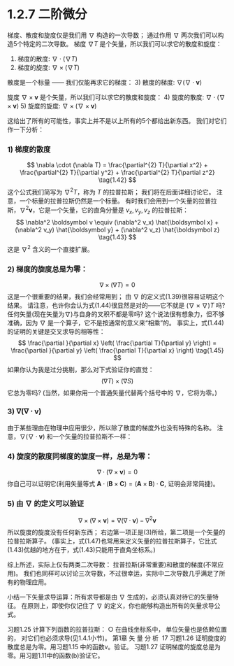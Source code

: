 # 1.2.7 二阶微分

梯度、散度和旋度仅是我们用 $\nabla$ 构造的一次导数；
通过作用 $\nabla$ 两次我们可以构造5个特定的二次导数。
梯度 $\nabla T$ 是个矢量，所以我们可以求它的散度和旋度：

1) 梯度的散度: $\nabla \cdot (\nabla T)$
2) 梯度的旋度: $\nabla \times (\nabla T)$

散度是一个标量 —— 我们仅能再求它的梯度：
3) 散度的梯度: $\nabla(\nabla \cdot \boldsymbol v)$

旋度 $\nabla\times \boldsymbol v$ 是个矢量，所以我们可以求它的散度和旋度：
4) 旋度的散度: $\nabla \cdot (\nabla \times \boldsymbol v)$
5) 旋度的旋度: $\nabla \times (\nabla \times \boldsymbol v)$

这给出了所有的可能性，事实上并不是以上所有的5个都给出新东西。
我们对它们作一下分析：

### 1) 梯度的散度

$$
  \nabla \cdot (\nabla T)
  = \frac{\partial^{2} T}{\partial x^2}  + \frac{\partial^{2} T}{\partial y^2} + \frac{\partial^{2} T}{\partial z^2}
  \tag{1.42}
$$
这个公式我们简写为 $\nabla^2 T$，称为 $T$ 的拉普拉斯；
我们将在后面详细讨论它。
注意，一个标量的拉普拉斯仍然是一个标量。
有时我们会用到一个矢量的拉普拉斯，$\nabla^2 \boldsymbol v$，它是一个矢量，它的直角分量是 $v_x, v_y, v_z$ 的拉普拉斯：
$$
  \nabla^2 \boldsymbol v
  \equiv (\nabla^2 v_x) \hat{\boldsymbol x} + (\nabla^2 v_y) \hat{\boldsymbol y} + (\nabla^2 v_z) \hat{\boldsymbol z}
  \tag{1.43}
$$
这是 $\nabla^2$ 含义的一个直接扩展。

### 2) 梯度的旋度总是为零：

$$
  \nabla \times (\nabla T) = 0
  \tag{1.44}
$$
这是一个很重要的结果，我们会经常用到；
由 $\nabla$ 的定义式(1.39)很容易证明这个结果。
请注意，也许你会认为式(1.44)很显然是对的——它不就是 $(\nabla \times \nabla)T$ 吗?
任何矢量(现在矢量为$\nabla$)与自身的叉积不都是零吗?
这个说法很有想象力，但不够准确，因为 $\nabla$ 是一个算子，它不是按通常的意义来“相乘”的。
事实上，式(1.44)的证明的关键是交叉求导的相等性：
$$
  \frac{\partial }{\partial x} \left( \frac{\partial T}{\partial y}  \right) = \frac{\partial }{\partial y} \left( \frac{\partial T}{\partial x}  \right)
  \tag{1.45}
$$
如果你认为我是过分挑剔，那么对下式验证你的直觉：
$$
  (\nabla T)\times (\nabla S)
$$
它总为零吗?
(当然，如果你用一个普通矢量代替两个括号中的 $\nabla$，它将为零。)

### 3) $\nabla(\nabla\cdot \boldsymbol v)$

由于某些理由在物理中应用很少，所以除了散度的梯度外也没有特殊的名称。
注意，$\nabla(\nabla \cdot \boldsymbol v)$ 和一个矢量的拉普拉斯不一样：

### 4) 旋度的散度同梯度的旋度一样，总是为零：

$$
  \nabla \cdot (\nabla \times \boldsymbol v)=0
  \tag{1.46}
$$
你自己可以证明它(利用矢量等式 $\boldsymbol A\cdot (\boldsymbol B \times \boldsymbol C)=(\boldsymbol A \times \boldsymbol B)\cdot \boldsymbol C$, 证明会非常简捷)。

### 5) 由 $\nabla$ 的定义可以验证
$$
  \nabla \times (\nabla \times \boldsymbol v) = \nabla (\nabla\cdot \boldsymbol v) - \nabla^2 \boldsymbol v
  \tag{1.47}
$$
所以旋度的旋度没有任何新东西；
右边第一项正是(3)所给，第二项是一个矢量的拉普拉斯算子。
(事实上，式(1.47)也常用来定义矢量的拉普拉斯算子，它比式(1.43)优越的地方在于，式(1.43)只能用于直角坐标系。)

综上所述，实际上仅有两类二次导数：
拉普拉斯(非常重要)和散度的梯度(不常应用)。
我们也同样可以讨论三次导数，不过很幸运，实际中二次导数几乎满足了所有的物理应用。

小结一下矢量求导运算：所有求导都是由 $\nabla$ 生成的，必须认真对待它的矢量特征。
在原则上，即使你仅记住了 $\nabla$ 的定义，你也能够构造出所有的矢量求导公式。

习题1.25 计算下列函数的拉普拉斯：
○ 在曲线坐标系中， 单位矢量也是依赖位置的， 对它们也必须求导(见1.4.1小节)。
第1章 矢 量 分 析  17
习题1.26 证明旋度的散度总是为零。用习题1.15 中的函数v。验证。
习题1.27 证明梯度的旋度总是为零。用习题1.11中的函数(b)验证它。

